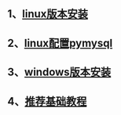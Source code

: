 ## 1、[linux版本安装](./linux版安装/text)<br/>
## 2、[linux配置pymysql](./linux配置pymysql/text)<br/>
## 3、[windows版本安装](./windows版安装/text)<br/>
## 4、[推荐基础教程](https://www.runoob.com/mysql/mysql-tutorial.html)<br/>